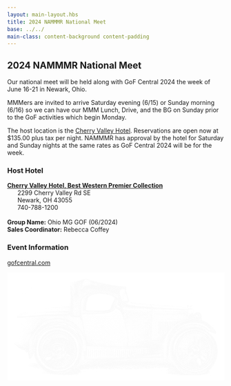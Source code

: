 ```yaml
---
layout: main-layout.hbs
title: 2024 NAMMMR National Meet
base: ../../
main-class: content-background content-padding
---
```

<h2 class="divider">2024 NAMMMR National Meet</h2>

Our national meet will be held along with GoF Central 2024 the week of June 16-21 in Newark, Ohio.

MMMers are invited to arrive Saturday evening (6/15) or Sunday morning (6/16) so we can have our MMM Lunch, Drive,
and the BG on Sunday prior to the GoF activities which begin Monday.


The host location is the <a href="https://www.cherryvalleyhotel.com/">Cherry Valley Hotel</a>.
Reservations are open now at $135.00 plus tax per night.
NAMMMR has approval by the hotel for Saturday and Sunday nights at the same rates as GoF Central 2024 will be for the week. 

<h3>Host Hotel</h3>
<a href="https://www.cherryvalleyhotel.com/"><b>Cherry Valley Hotel, Best Western Premier Collection</b></a><br>
&nbsp;&nbsp; &nbsp;&nbsp; 2299 Cherry Valley Rd SE<br>
&nbsp;&nbsp; &nbsp;&nbsp; Newark, OH 43055<br>
&nbsp;&nbsp; &nbsp;&nbsp; 740-788-1200<br><br>
<b>Group Name:</b> Ohio MG GOF (06/2024)<br>
<b>Sales Coordinator:</b> Rebecca Coffey<br>

<h3>Event Information</h3>

<a href="http://gofcentral.com/">gofcentral.com</a>

<img class="sketch" src="img/m-type-sketch.png" alt="">
